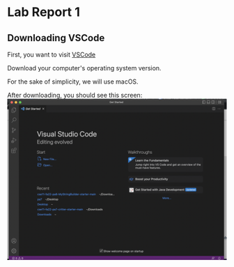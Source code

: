 # **Lab Report 1**
## **Downloading VSCode**
First, you want to visit [VSCode](https://code.visualstudio.com/download)

Download your computer's operating system version. 

For the sake of simplicity, we will use macOS.

After downloading, you should see this screen:
![Image](vscode-screenshot.png)
